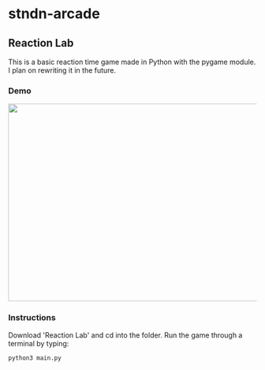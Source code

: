 # stndn-arcade

## Reaction Lab
This is a basic reaction time game made in Python with the pygame module.
I plan on rewriting it in the future.

### Demo
<img src="https://i.imgur.com/B1SF4iA.gif" width="1280" height="400" />

### Instructions
Download 'Reaction Lab' and cd into the folder. Run the game through a terminal by typing:
<pre><code>python3 main.py </code></pre>


